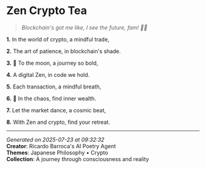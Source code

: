 # Zen Crypto Tea

> *Blockchain's got me like, I see the future, fam! 🧠🚀*

**1.** In the world of crypto, a mindful trade,


**2.** The art of patience, in blockchain's shade.


**3.** 🚀 To the moon, a journey so bold,


**4.** A digital Zen, in code we hold.


**5.** Each transaction, a mindful breath,


**6.** 🍵 In the chaos, find inner wealth.


**7.** Let the market dance, a cosmic beat,


**8.** With Zen and crypto, find your retreat.



---

*Generated on 2025-07-23 at 09:32:32*  
**Creator**: Ricardo Barroca's AI Poetry Agent  
**Themes**: Japanese Philosophy • Crypto  
**Collection**: A journey through consciousness and reality